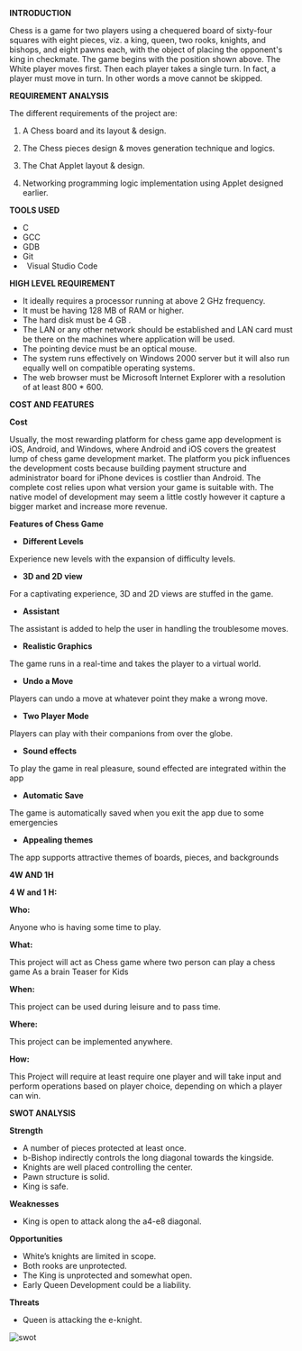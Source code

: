 **INTRODUCTION**

Chess is a game for two players using a chequered board of sixty-four squares with eight pieces, viz. a king, queen, two rooks, knights, and bishops, and eight pawns each, with the object of placing the opponent's king in checkmate. The game begins with the position shown above. The White player moves first. Then each player takes a single turn. In fact, a player must move in turn. In other words a move cannot be skipped.

**REQUIREMENT ANALYSIS** 

The different requirements of the project are: 

1. A Chess board and its layout & design. 

2. The Chess pieces design & moves generation technique and logics.

3. The Chat Applet layout & design. 

4. Networking programming logic implementation using Applet designed earlier.

**TOOLS USED**

- C 
- GCC 
- GDB 
- Git
- ` `Visual Studio Code

**HIGH LEVEL REQUIREMENT**

- It ideally requires a processor running at above 2 GHz frequency. 
- It must be having 128 MB of RAM or higher.
- The hard disk must be 4 GB . 
- The LAN or any other network should be established and LAN card must be there on the machines where application will be used.
- The pointing device must be an optical mouse.
- The system runs effectively on Windows 2000 server but it will also run equally well on compatible operating systems. 
- The web browser must be Microsoft Internet Explorer with a resolution of at least 800 \* 600.

**COST AND FEATURES**

**Cost**

Usually, the most rewarding platform for chess game app development is iOS, Android, and Windows, where Android and iOS covers the greatest lump of chess game development market. The platform you pick influences the development costs because building payment structure and administrator board for iPhone devices is costlier than Android. The complete cost relies upon what version your game is suitable with. The native model of development may seem a little costly however it capture a bigger market and increase more revenue.

**Features of Chess Game** 

- **Different Levels** 

Experience new levels with the expansion of difficulty levels. 

- **3D and 2D view** 

For a captivating experience, 3D and 2D views are stuffed in the game.

- **Assistant**

The assistant is added to help the user in handling the troublesome moves. 

- **Realistic Graphics** 

The game runs in a real-time and takes the player to a virtual world. 

- **Undo a Move** 

Players can undo a move at whatever point they make a wrong move. 

- **Two Player Mode** 

Players can play with their companions from over the globe.

- **Sound effects** 

To play the game in real pleasure, sound effected are integrated within the app 

- **Automatic Save**

The game is automatically saved when you exit the app due to some emergencies 

- **Appealing themes** 

The app supports attractive themes of boards, pieces, and backgrounds 

**4W AND 1H**

**4 W and 1 H:**

**Who:**

Anyone who is having some time to play.

**What:**

This project will act as Chess game where two person can play a chess game As a brain Teaser for Kids

**When:**

This project can be used during leisure and to pass time.

**Where:**

This project can be implemented anywhere.

**How:**

This Project will require at least require one player and will take input and perform operations based on player choice, depending on which a player can win.

**SWOT ANALYSIS**

**Strength**

- A number of pieces protected at least once.
- b-Bishop indirectly controls the long diagonal towards the kingside.
- Knights are well placed controlling the center.
- Pawn structure is solid.
- King is safe.

**Weaknesses**

- King is open to attack along the a4-e8 diagonal.

**Opportunities**

- White’s knights are limited in scope.
- Both rooks are unprotected.
- The King is unprotected and somewhat open.
- Early Queen Development could be a liability.

**Threats**

- Queen is attacking the e-knight.

![swot](https://user-images.githubusercontent.com/94169797/142977116-7f867501-df24-4943-bcd5-34906aa41cd4.jpg)
